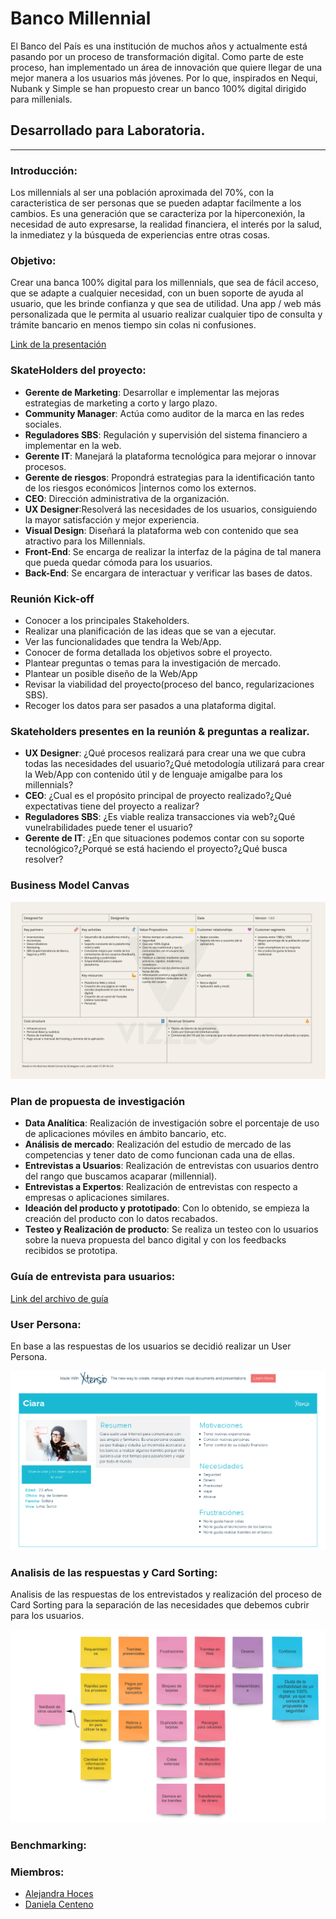 # Banco Millennial

El Banco del País es una institución de muchos años y actualmente está pasando por un proceso de transformación digital. Como parte de este proceso, han implementado un área de innovación que quiere llegar de una mejor manera a los usuarios más jóvenes. Por lo que, inspirados en Nequi, Nubank y Simple se han propuesto crear un banco 100% digital dirigido para millenials.

## Desarrollado para Laboratoria.
___

### Introducción:

Los millennials al ser una población aproximada del 70%, con la caracteristica de ser personas que se pueden adaptar facilmente a los cambios. Es una generación que se caracteriza por la hiperconexión, la necesidad de auto expresarse, la realidad financiera, el interés por la salud, la inmediatez y la búsqueda de experiencias entre otras cosas.

### Objetivo:

Crear una banca 100% digital para los millennials, que sea de fácil acceso, que se adapte a cualquier necesidad, con un buen soporte de ayuda al usuario, que les brinde confianza y que sea de utilidad. Una app / web más personalizada que le permita al usuario realizar cualquier tipo de consulta y trámite bancario en menos tiempo sin colas ni confusiones.

[Link de la presentación](https://docs.google.com/presentation/d/1IidnhES_ktjlBexaw6KgnrKLCoHs6xrZquP4pc6_9g4/edit#slide=id.p3)

### SkateHolders del proyecto:

* **Gerente de Marketing**: Desarrollar e implementar las mejoras estrategias de marketing a corto y largo plazo.
* **Community Manager**: Actúa como auditor de la marca en las redes sociales.
* **Reguladores SBS**: Regulación y supervisión del sistema financiero a implementar en la web.
* **Gerente IT**: Manejará la plataforma tecnológica para mejorar o innovar procesos.
* **Gerente de riesgos**: Propondrá estrategias para la identificación tanto de los riesgos  económicos  |internos como los externos.
* **CEO**: Dirección administrativa de la organización.
* **UX Designer**:Resolverá las necesidades de los usuarios, consiguiendo la mayor satisfacción y mejor experiencia.
* **Visual Design**: Diseñará la plataforma web con contenido que sea atractivo para los Millennials.
* **Front-End**: Se encarga de realizar la interfaz de la página de tal manera que pueda quedar cómoda para los usuarios.
* **Back-End**: Se encargara de interactuar y verificar las bases de datos.

### Reunión Kick-off

* Conocer a los principales Stakeholders.
* Realizar una planificación de las ideas que se van a ejecutar.
* Ver las funcionalidades que tendra la Web/App.
* Conocer de forma detallada los objetivos sobre el proyecto.
* Plantear preguntas o temas para la investigación de mercado.
* Plantear un posible diseño de la Web/App
* Revisar la viabilidad del proyecto(proceso del banco, regularizaciones SBS).
* Recoger los datos para ser pasados a una plataforma digital.

### Skateholders presentes en la reunión & preguntas a realizar.

* **UX Designer**: ¿Qué procesos realizará para crear una we que cubra todas las necesidades del usuario?¿Qué metodología utilizará para crear la Web/App con contenido útil y de lenguaje amigalbe para los millennials?
* **CEO**: ¿Cual es el propósito principal de proyecto realizado?¿Qué expectativas tiene del proyecto a realizar?
* **Reguladores SBS**: ¿Es viable realiza transacciones via web?¿Qué vunelrabilidades puede tener el usuario?
* **Gerente de IT**: ¿En que situaciones podemos contar con su soporte tecnológico?¿Porqué se está haciendo el proyecto?¿Qué busca resolver?

### Business Model Canvas
![BMC](assets/documents/bmc.png)
### Plan de propuesta de investigación

* **Data Analítica**: Realización de investigación sobre el porcentaje de uso de aplicaciones móviles en ámbito bancario, etc.
* **Análisis de mercado**: Realización del estudio de mercado de las competencias y tener dato de como funcionan cada una de ellas.
* **Entrevistas a Usuarios**: Realización de entrevistas con usuarios dentro del rango que buscamos acaparar (millennial).
* **Entrevistas a Expertos**: Realización de entrevistas con respecto a empresas o aplicaciones similares.
* **Ideación del producto y prototipado**: Con lo obtenido, se empieza la creación del producto con lo datos recabados.
* **Testeo y Realización de producto**: Se realiza un testeo con lo usuarios sobre la nueva propuesta del banco digital y con los feedbacks recibidos se prototipa.

### Guía de entrevista para usuarios: 
[Link del archivo de guía](https://docs.google.com/document/d/1Q53O030YK2eXA-HvkJxDAnTNqPbEHFnSbx-wbpYsNMY/edit)

### User Persona:
En base a las respuestas de los usuarios se decidió realizar un User Persona.

![user-persona](assets/documents/user-persona.png)

### Analisis de las respuestas y Card Sorting:
Analisis de las respuestas de los entrevistados y realización del proceso de Card Sorting para la separación de las necesidades que debemos cubrir para los usuarios.

![Card Sorting](assets/documents/cardSorting.jpg)

### Benchmarking:


### Miembros:
* [Alejandra Hoces](https://github.com/alejandraHoces)
* [Daniela Centeno](https://github.com/DDCenteno)
